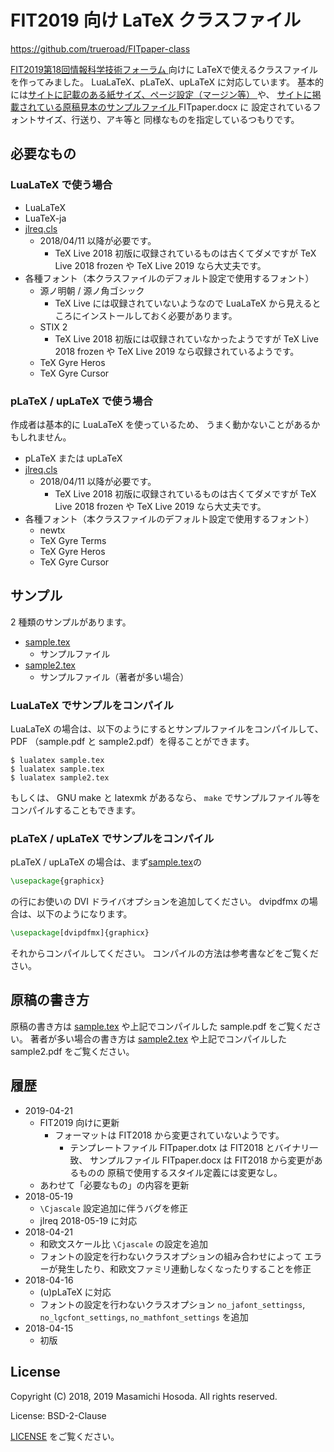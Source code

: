 <!-- -*- coding: utf-8 -*- -->
# FIT2019 向け LaTeX クラスファイル

[https://github.com/trueroad/FITpaper-class
](https://github.com/trueroad/FITpaper-class)

[FIT2019第18回情報科学技術フォーラム
](https://www.ipsj.or.jp/event/fit/fit2019/)向けに
LaTeXで使えるクラスファイルを作ってみました。
LuaLaTeX、pLaTeX、upLaTeX に対応しています。
基本的には[サイトに記載のある紙サイズ、ページ設定（マージン等）
](https://www.ipsj.or.jp/event/fit/fit2019/paper_require.html#sak)や、
[サイトに掲載されている原稿見本のサンプルファイル
](https://www.ipsj.or.jp/event/fit/fit2019/paper_require.html#miho)
FITpaper.docx に
設定されているフォントサイズ、行送り、アキ等と
同様なものを指定しているつもりです。

## 必要なもの

### LuaLaTeX で使う場合

* LuaLaTeX
* LuaTeX-ja
* [jlreq.cls](https://github.com/abenori/jlreq)
    + 2018/04/11 以降が必要です。
        - TeX Live 2018 初版に収録されているものは古くてダメですが
          TeX Live 2018 frozen や TeX Live 2019 なら大丈夫です。
* 各種フォント（本クラスファイルのデフォルト設定で使用するフォント）
    + 源ノ明朝 / 源ノ角ゴシック
        - TeX Live には収録されていないようなので
          LuaLaTeX から見えるところにインストールしておく必要があります。
    + STIX 2
        - TeX Live 2018 初版には収録されていなかったようですが
          TeX Live 2018 frozen や TeX Live 2019 なら収録されているようです。
    + TeX Gyre Heros
    + TeX Gyre Cursor

### pLaTeX / upLaTeX で使う場合

作成者は基本的に LuaLaTeX を使っているため、
うまく動かないことがあるかもしれません。

* pLaTeX または upLaTeX
* [jlreq.cls](https://github.com/abenori/jlreq)
    + 2018/04/11 以降が必要です。
        - TeX Live 2018 初版に収録されているものは古くてダメですが
          TeX Live 2018 frozen や TeX Live 2019 なら大丈夫です。
* 各種フォント（本クラスファイルのデフォルト設定で使用するフォント）
    + newtx
    + TeX Gyre Terms
    + TeX Gyre Heros
    + TeX Gyre Cursor

## サンプル

2 種類のサンプルがあります。

* [sample.tex](./sample.tex)
    + サンプルファイル
* [sample2.tex](./sample2.tex)
    + サンプルファイル（著者が多い場合）

### LuaLaTeX でサンプルをコンパイル

LuaLaTeX の場合は、以下のようにするとサンプルファイルをコンパイルして、
PDF （sample.pdf と sample2.pdf）を得ることができます。

```
$ lualatex sample.tex
$ lualatex sample.tex
$ lualatex sample2.tex
```

もしくは、 GNU make と latexmk があるなら、
`make` でサンプルファイル等をコンパイルすることもできます。

### pLaTeX / upLaTeX でサンプルをコンパイル

pLaTeX / upLaTeX の場合は、まず[sample.tex](./sample.tex)の

```tex
\usepackage{graphicx}
```

の行にお使いの DVI ドライバオプションを追加してください。
dvipdfmx の場合は、以下のようになります。

```tex
\usepackage[dvipdfmx]{graphicx}
```

それからコンパイルしてください。
コンパイルの方法は参考書などをご覧ください。

## 原稿の書き方

原稿の書き方は
[sample.tex](./sample.tex) や上記でコンパイルした sample.pdf
をご覧ください。
著者が多い場合の書き方は
[sample2.tex](./sample2.tex) や上記でコンパイルした sample2.pdf
をご覧ください。

## 履歴

* 2019-04-21
    + FIT2019 向けに更新
        - フォーマットは FIT2018 から変更されていないようです。
            - テンプレートファイル FITpaper.dotx は FIT2018 とバイナリ一致、
              サンプルファイル FITpaper.docx は FIT2018 から変更があるものの
              原稿で使用するスタイル定義には変更なし。
    + あわせて「必要なもの」の内容を更新
* 2018-05-19
    + `\Cjascale` 設定追加に伴うバグを修正
    + jlreq 2018-05-19 に対応
* 2018-04-21
    + 和欧文スケール比 `\Cjascale` の設定を追加
    + フォントの設定を行わないクラスオプションの組み合わせによって
    エラーが発生したり、和欧文ファミリ連動しなくなったりすることを修正
* 2018-04-16
    + (u)pLaTeX に対応
    + フォントの設定を行わないクラスオプション
    `no_jafont_settingss`, `no_lgcfont_settings`, `no_mathfont_settings`
    を追加
* 2018-04-15
    + 初版

## License

Copyright (C) 2018, 2019 Masamichi Hosoda. All rights reserved.

License: BSD-2-Clause

[LICENSE](./LICENSE) をご覧ください。
